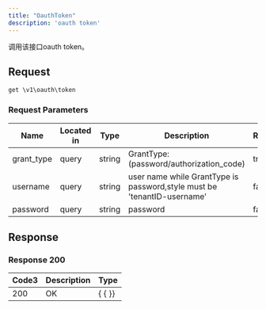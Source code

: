 ```yaml
---
title: "OauthToken"
description: 'oauth token'
---
```



调用该接口oauth token。



## Request


```
get \v1\oauth\token
```





###  Request Parameters

| Name | Located in | Type | Description |  Required |
| ---- | ---------- | ----------- | ----------- |  ---- |
| grant_type | query | string | GrantType:(password/authorization_code) |  true |
| username | query | string | user name while GrantType is password,style must be 'tenantID-username' |  false |
| password | query | string | password |  false |



## Response



### Response  200


| Code3 | Description | Type | 
| ---- | ----------- | ------ | 
| 200 | OK | {   { }} |
 


